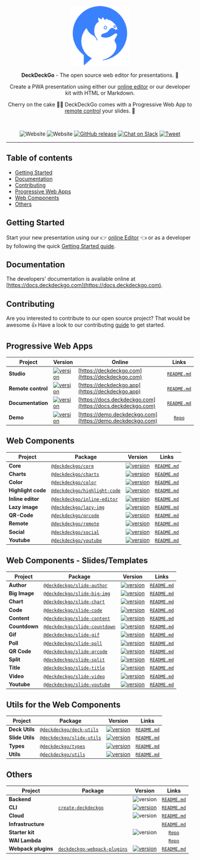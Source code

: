 <div align="center">
  <a href="https://deckdeckgo.com"><img src="studio/src/assets/img/deckdeckgo-logo.svg" alt="DeckDeckGo logo" height="160"></a>
  
  <br/>
  
  <p><strong>DeckDeckGo</strong> - The open source web editor for presentations. 🚀</p>
  
  <p>Create a PWA presentation using either our <a href="https://deckdeckgo.com">online editor</a> or our developer kit with HTML or Markdown.</p>
  
  <p>Cherry on the cake 🍒🎂 DeckDeckGo comes with a Progressive Web App to <a href="https://deckdeckgo.app">remote control</a> your slides. 📱</p>
  
  <br/>
  
  ![Website](https://img.shields.io/website?label=Editor&url=https%3A%2F%2Fdeckdeckgo.com)
  ![Website](https://img.shields.io/website?label=Remotre%20control&url=https%3A%2F%2Fdeckdeckgo.app)
  [![GitHub release](https://img.shields.io/github/release/deckgo/deckdeckgo/all?logo=GitHub)](https://github.com/deckgo/deckdeckgo/releases/latest)
  [![Chat on Slack](https://img.shields.io/badge/chat-Slack-EBB424?logo=Slack)](https://join.slack.com/t/deckdeckgo/shared_invite/enQtNzM0NjMwOTc3NTI0LTBlNmFhODNhYmRkMWUxZmU4ZTQ2MDJiNjlmYWZiODNjMDU5OGRjYThlZmZjMTc5YmQ3MzUzMDlhMzk0ZDgzMDY)
  [![Tweet](https://img.shields.io/twitter/url?url=https%3A%2F%2Fdeckdeckgo.com)](https://twitter.com/intent/tweet?url=https%3A%2F%2Fdeckdeckgo.com&text=DeckDeckGo%20-%20The%20web%20open%20source%20editor%20for%20presentations%20%F0%9F%9A%80%20%40deckdeckgo)
</div>

---

## Table of contents

- [Getting Started](#getting-started)
- [Documentation](#documentation)
- [Contributing](#contributing)
- [Progressive Web Apps](#progressive-web-apps)
- [Web Components](#web-components)
- [Others](#others)
 
## Getting Started

Start your new presentation using our 👉 [online Editor](https://deckdeckgo.com) 👈 or as a developer by following the quick  [Getting Started guide](https://docs.deckdeckgo.com/docs).

## Documentation

The developers' documentation is available online at [https://docs.deckdeckgo.com](https://docs.deckdeckgo.com).

## Contributing

Are you interested to contribute to our open source project? That would be awesome 👍 Have a look to our contributing [guide](CONTRIBUTING.md) to get started.

## Progressive Web Apps

| Project | Version | Online | Links |
| ------- | ------- | ------- |:-----:|
| **Studio** | [![version](https://img.shields.io/static/v1.svg?label=production&message=v1.0.0-beta.10&color=success)](https://deckdeckgo.com)| [https://deckdeckgo.com](https://deckdeckgo.com) | [`README.md`](studio/README.md)
| **Remote control** | [![version](https://img.shields.io/static/v1.svg?label=production&message=v1.0.0-rc.2&color=success)](https://deckdeckgo.app) | [https://deckdeckgo.app](https://deckdeckgo.app) | [`README.md`](remote/README.md)
| **Documentation** | [![version](https://img.shields.io/static/v1.svg?label=production&message=v1.0.0-rc.9&color=success)](https://docs.deckdeckgo.com) | [https://docs.deckdeckgo.com](https://docs.deckdeckgo.com) | [`README.md`](docs/README.md)
| **Demo** | [![version](https://img.shields.io/static/v1.svg?label=production&message=v1.0.0-rc.4-4&color=success)](https://demo.deckdeckgo.com) | [https://demo.deckdeckgo.com](https://demo.deckdeckgo.com) | [`Repo`](https://github.com/deckgo/deckdeckgo-demo/)

## Web Components

| Project | Package | Version | Links |
| ------- | ------- | ------- |:-----:|
| **Core** | [`@deckdeckgo/core`](https://www.npmjs.com/package/@deckdeckgo/core) | [![version](https://img.shields.io/npm/v/@deckdeckgo/core/latest.svg?color=success)](https://www.npmjs.com/package/@deckdeckgo/core) | [`README.md`](webcomponents/core/README.md)
| **Charts** | [`@deckdeckgo/charts`](https://www.npmjs.com/package/@deckdeckgo/charts) | [![version](https://img.shields.io/npm/v/@deckdeckgo/charts/latest.svg?color=success)](https://www.npmjs.com/package/@deckdeckgo/charts) | [`README.md`](webcomponents/charts/README.md)
| **Color** | [`@deckdeckgo/color`](https://www.npmjs.com/package/@deckdeckgo/color) | [![version](https://img.shields.io/npm/v/@deckdeckgo/color/latest.svg?color=success)](https://www.npmjs.com/package/@deckdeckgo/color) | [`README.md`](webcomponents/color/README.md)
| **Highlight code** | [`@deckdeckgo/highlight-code`](https://www.npmjs.com/package/@deckdeckgo/highlight-code) | [![version](https://img.shields.io/npm/v/@deckdeckgo/highlight-code/latest.svg?color=success)](https://www.npmjs.com/package/@deckdeckgo/highlight-code) | [`README.md`](webcomponents/highlight-code/README.md)
| **Inline editor** | [`@deckdeckgo/inline-editor`](https://www.npmjs.com/package/@deckdeckgo/inline-editor) | [![version](https://img.shields.io/npm/v/@deckdeckgo/inline-editor/latest.svg?color=success)](https://www.npmjs.com/package/@deckdeckgo/inline-editor) | [`README.md`](webcomponents/inline-editor/README.md)
| **Lazy image** | [`@deckdeckgo/lazy-img`](https://www.npmjs.com/package/@deckdeckgo/lazy-img) | [![version](https://img.shields.io/npm/v/@deckdeckgo/lazy-img/latest.svg?color=success)](https://www.npmjs.com/package/@deckdeckgo/lazy-img) | [`README.md`](webcomponents/lazy-img/README.md)
| **QR-Code** | [`@deckdeckgo/qrcode`](https://www.npmjs.com/package/@deckdeckgo/qrcode) | [![version](https://img.shields.io/npm/v/@deckdeckgo/qrcode/latest.svg?color=success)](https://www.npmjs.com/package/@deckdeckgo/qrcode) | [`README.md`](webcomponents/qrcode/README.md)
| **Remote** | [`@deckdeckgo/remote`](https://www.npmjs.com/package/@deckdeckgo/remote) | [![version](https://img.shields.io/npm/v/@deckdeckgo/remote/latest.svg?color=success)](https://www.npmjs.com/package/@deckdeckgo/remote) | [`README.md`](webcomponents/remote/README.md)
| **Social** | [`@deckdeckgo/social`](https://www.npmjs.com/package/@deckdeckgo/social) | [![version](https://img.shields.io/npm/v/@deckdeckgo/social/latest.svg?color=success)](https://www.npmjs.com/package/@deckdeckgo/social) | [`README.md`](webcomponents/social/README.md)
| **Youtube** | [`@deckdeckgo/youtube`](https://www.npmjs.com/package/@deckdeckgo/youtube) | [![version](https://img.shields.io/npm/v/@deckdeckgo/youtube/latest.svg?color=success)](https://www.npmjs.com/package/@deckdeckgo/youtube) | [`README.md`](webcomponents/youtube/README.md)

## Web Components - Slides/Templates

| Project | Package | Version | Links |
| ------- | ------- | ------- |:-----:|
| **Author** | [`@deckdeckgo/slide-author`](https://www.npmjs.com/package/@deckdeckgo/slide-author) | [![version](https://img.shields.io/npm/v/@deckdeckgo/slide-author/latest.svg?color=success)](https://www.npmjs.com/package/@deckdeckgo/slide-author) | [`README.md`](webcomponents/slides/author/README.md)
| **Big Image** | [`@deckdeckgo/slide-big-img`](https://www.npmjs.com/package/@deckdeckgo/slide-big-img) | [![version](https://img.shields.io/npm/v/@deckdeckgo/slide-big-img/latest.svg?color=success)](https://www.npmjs.com/package/@deckdeckgo/slide-big-img) | [`README.md`](webcomponents/slides/big-img/README.md)
| **Chart** | [`@deckdeckgo/slide-chart`](https://www.npmjs.com/package/@deckdeckgo/slide-chart) | [![version](https://img.shields.io/npm/v/@deckdeckgo/slide-chart/latest.svg?color=success)](https://www.npmjs.com/package/@deckdeckgo/slide-chart) | [`README.md`](webcomponents/slides/chart/README.md)
| **Code** | [`@deckdeckgo/slide-code`](https://www.npmjs.com/package/@deckdeckgo/slide-code) | [![version](https://img.shields.io/npm/v/@deckdeckgo/slide-code/latest.svg?color=success)](https://www.npmjs.com/package/@deckdeckgo/slide-code) | [`README.md`](webcomponents/slides/code/README.md)
| **Content** | [`@deckdeckgo/slide-content`](https://www.npmjs.com/package/@deckdeckgo/slide-content) | [![version](https://img.shields.io/npm/v/@deckdeckgo/slide-content/latest.svg?color=success)](https://www.npmjs.com/package/@deckdeckgo/slide-content) | [`README.md`](webcomponents/slides/content/README.md)
| **Countdown** | [`@deckdeckgo/slide-countdown`](https://www.npmjs.com/package/@deckdeckgo/slide-countdown) | [![version](https://img.shields.io/npm/v/@deckdeckgo/slide-countdown/latest.svg?color=success)](https://www.npmjs.com/package/@deckdeckgo/slide-countdown) | [`README.md`](webcomponents/slides/countdown/README.md)
| **Gif** | [`@deckdeckgo/slide-gif`](https://www.npmjs.com/package/@deckdeckgo/slide-gif) | [![version](https://img.shields.io/npm/v/@deckdeckgo/slide-gif/latest.svg?color=success)](https://www.npmjs.com/package/@deckdeckgo/slide-gif) | [`README.md`](webcomponents/slides/gif/README.md)
| **Poll** | [`@deckdeckgo/slide-poll`](https://www.npmjs.com/package/@deckdeckgo/slide-poll) | [![version](https://img.shields.io/npm/v/@deckdeckgo/slide-poll/latest.svg?color=success)](https://www.npmjs.com/package/@deckdeckgo/slide-poll) | [`README.md`](webcomponents/slides/poll/README.md)
| **QR Code** | [`@deckdeckgo/slide-qrcode`](https://www.npmjs.com/package/@deckdeckgo/slide-qrcode) | [![version](https://img.shields.io/npm/v/@deckdeckgo/slide-qrcode/latest.svg?color=success)](https://www.npmjs.com/package/@deckdeckgo/slide-qrcode) | [`README.md`](webcomponents/slides/qrcode/README.md)
| **Split** | [`@deckdeckgo/slide-split`](https://www.npmjs.com/package/@deckdeckgo/slide-split) | [![version](https://img.shields.io/npm/v/@deckdeckgo/slide-split/latest.svg?color=success)](https://www.npmjs.com/package/@deckdeckgo/slide-split) | [`README.md`](webcomponents/slides/split/README.md)
| **Title** | [`@deckdeckgo/slide-title`](https://www.npmjs.com/package/@deckdeckgo/slide-title) | [![version](https://img.shields.io/npm/v/@deckdeckgo/slide-title/latest.svg?color=success)](https://www.npmjs.com/package/@deckdeckgo/slide-title) | [`README.md`](webcomponents/slides/title/README.md)
| **Video** | [`@deckdeckgo/slide-video`](https://www.npmjs.com/package/@deckdeckgo/slide-video) | [![version](https://img.shields.io/npm/v/@deckdeckgo/slide-video/latest.svg?color=success)](https://www.npmjs.com/package/@deckdeckgo/slide-video) | [`README.md`](webcomponents/slides/video/README.md)
| **Youtube** | [`@deckdeckgo/slide-youtube`](https://www.npmjs.com/package/@deckdeckgo/slide-youtube) | [![version](https://img.shields.io/npm/v/@deckdeckgo/slide-youtube/latest.svg?color=success)](https://www.npmjs.com/package/@deckdeckgo/slide-youtube) | [`README.md`](webcomponents/slides/youtube/README.md)

## Utils for the Web Components

| Project | Package | Version | Links |
| ------- | ------- | ------- |:-----:|
| **Deck Utils** | [`@deckdeckgo/deck-utils`](https://www.npmjs.com/package/@deckdeckgo/deck-utils) | [![version](https://img.shields.io/npm/v/@deckdeckgo/deck-utils/latest.svg?color=success)](https://www.npmjs.com/package/@deckdeckgo/deck-utils) | [`README.md`](utils/deck/README.md)
| **Slide Utils** | [`@deckdeckgo/slide-utils`](https://www.npmjs.com/package/@deckdeckgo/slide-utils) | [![version](https://img.shields.io/npm/v/@deckdeckgo/slide-utils/latest.svg?color=success)](https://www.npmjs.com/package/@deckdeckgo/slide-utils) | [`README.md`](utils/slide/README.md)
| **Types** | [`@deckdeckgo/types`](https://www.npmjs.com/package/@deckdeckgo/types) | [![version](https://img.shields.io/npm/v/@deckdeckgo/types/latest.svg?color=success)](https://www.npmjs.com/package/@deckdeckgo/types) | [`README.md`](utils/types/README.md)
| **Utils** | [`@deckdeckgo/utils`](https://www.npmjs.com/package/@deckdeckgo/utils) | [![version](https://img.shields.io/npm/v/@deckdeckgo/utils/latest.svg?color=success)](https://www.npmjs.com/package/@deckdeckgo/utils) | [`README.md`](utils/utils/README.md)

## Others
| Project | Package | Version | Links |
| ------- | ------- | ------- |:-----:|
| **Backend** | | ![version](https://img.shields.io/static/v1.svg?label=version&message=v1.0.0-rc.1&color=success) | [`README.md`](backend/README.md)
| **CLI** | [`create-deckdeckgo`](https://www.npmjs.com/package/create-deckdeckgo) | [![version](https://img.shields.io/npm/v/create-deckdeckgo/latest.svg?color=success)](https://www.npmjs.com/package/create-deckdeckgo) | [`README.md`](cli/README.md)
| **Cloud** | | ![version](https://img.shields.io/static/v1.svg?label=production&message=v1.0.0-rc.3-1&color=success) | [`README.md`](cloud/README.md)
| **Infrastructure** | | | [`README.md`](infra/README.md)
| **Starter kit** | | ![version](https://img.shields.io/static/v1.svg?label=version&message=v1.0.0-rc.6-4&color=success) | [`Repo`](http://github.com/deckgo/deckdeckgo-starter/)
| **WAI Lambda** | | | [`Repo`](https://github.com/deckgo/wai-lambda)
| **Webpack plugins** | [`deckdeckgo-webpack-plugins`](https://www.npmjs.com/package/deckdeckgo-webpack-plugins) | [![version](https://img.shields.io/npm/v/deckdeckgo-webpack-plugins/latest.svg?color=success)](https://www.npmjs.com/package/deckdeckgo-webpack-plugins) | [`README.md`](webpack/README.md) 

[DeckDeckGo]: https://deckdeckgo.com

